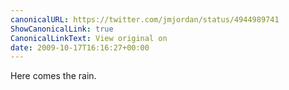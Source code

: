 ```yaml
---
canonicalURL: https://twitter.com/jmjordan/status/4944989741
ShowCanonicalLink: true
CanonicalLinkText: View original on
date: 2009-10-17T16:16:27+00:00
---
```

Here comes the rain.